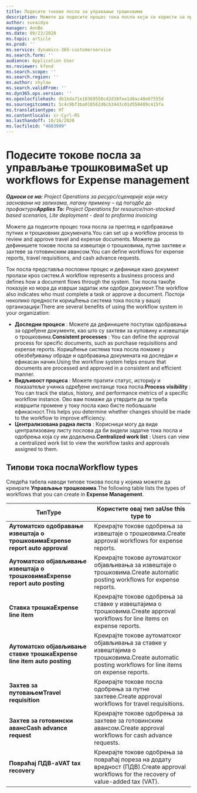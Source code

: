 ```yaml
---
title: Подесите токове посла за управљање трошковима
description: Можете да подесите процес тока посла који се користи за преглед и одобравање путних и трошковних докумената.
author: suvaidya
manager: AnnBe
ms.date: 09/23/2020
ms.topic: article
ms.prod: ''
ms.service: dynamics-365-customerservice
ms.search.form: ''
audience: Application User
ms.reviewer: kfend
ms.search.scope: ''
ms.search.region: ''
ms.author: shylaw
ms.search.validFrom: ''
ms.dyn365.ops.version: ''
ms.openlocfilehash: db1bda71e18369550cd2d38fee1d0ac40e07555d
ms.sourcegitcommit: 5c4c9bf3ba018562d6cb3443c01d550489c415fa
ms.translationtype: HT
ms.contentlocale: sr-Cyrl-RS
ms.lasthandoff: 10/16/2020
ms.locfileid: "4083999"
---
```

# <a name="set-up-workflows-for-expense-management"></a><span data-ttu-id="c2e88-103">Подесите токове посла за управљање трошковима</span><span class="sxs-lookup"><span data-stu-id="c2e88-103">Set up workflows for Expense management</span></span>

<span data-ttu-id="c2e88-104">_**Односи се на:** Project Operations за ресурс/сценарије који нису засновани на залихама, лагану примену – од погодбе до профактуре_</span><span class="sxs-lookup"><span data-stu-id="c2e88-104">_**Applies To:** Project Operations for resource/non-stocked based scenarios, Lite deployment - deal to proforma invoicing_</span></span>

<span data-ttu-id="c2e88-105">Можете да подесите процес тока посла за преглед и одобравање путних и трошковних докумената.</span><span class="sxs-lookup"><span data-stu-id="c2e88-105">You can set up a workflow process to review and approve travel and expense documents.</span></span> <span data-ttu-id="c2e88-106">Можете да дефинишете токове посла за извештаје о трошковима, путне захтеве и захтеве за готовинским авансом.</span><span class="sxs-lookup"><span data-stu-id="c2e88-106">You can define workflows for expense reports, travel requisitions, and cash advance requests.</span></span>

<span data-ttu-id="c2e88-107">Ток посла представља пословни процес и дефинише како документ пролази кроз систем.</span><span class="sxs-lookup"><span data-stu-id="c2e88-107">A workflow represents a business process and defines how a document flows through the system.</span></span> <span data-ttu-id="c2e88-108">Ток посла такође показује ко мора да изврши задатак или одобри документ.</span><span class="sxs-lookup"><span data-stu-id="c2e88-108">The workflow also indicates who must complete a task or approve a document.</span></span> <span data-ttu-id="c2e88-109">Постоји неколико предности коришћења система тока посла у вашој организацији:</span><span class="sxs-lookup"><span data-stu-id="c2e88-109">There are several benefits of using the workflow system in your organization:</span></span>

- <span data-ttu-id="c2e88-110">**Доследни процеси** : Можете да дефинишете поступак одобравања за одређене документе, као што су захтеви за куповину и извештаји о трошковима.</span><span class="sxs-lookup"><span data-stu-id="c2e88-110">**Consistent processes** : You can define the approval process for specific documents, such as purchase requisitions and expense reports.</span></span> <span data-ttu-id="c2e88-111">Коришћење система тока посла помаже у обезбеђивању обраде и одобравања докумената на доследан и ефикасан начин.</span><span class="sxs-lookup"><span data-stu-id="c2e88-111">Using the workflow system helps ensure that documents are processed and approved in a consistent and efficient manner.</span></span>
- <span data-ttu-id="c2e88-112">**Видљивост процеса** : Можете пратити статус, историју и показатеље учинка одређене инстанце тока посла.</span><span class="sxs-lookup"><span data-stu-id="c2e88-112">**Process visibility** : You can track the status, history, and performance metrics of a specific workflow instance.</span></span> <span data-ttu-id="c2e88-113">Ово вам помаже да утврдите да ли треба извршити промене у току посла како бисте побољшали ефикасност.</span><span class="sxs-lookup"><span data-stu-id="c2e88-113">This helps you determine whether changes should be made to the workflow to improve efficiency.</span></span>
- <span data-ttu-id="c2e88-114">**Централизована радна листа** : Корисници могу да виде централизовану листу послова да би видели задатке тока посла и одобрења која су им додељена.</span><span class="sxs-lookup"><span data-stu-id="c2e88-114">**Centralized work list** : Users can view a centralized work list to view the workflow tasks and approvals assigned to them.</span></span> 

## <a name="workflow-types"></a><span data-ttu-id="c2e88-115">Типови тока посла</span><span class="sxs-lookup"><span data-stu-id="c2e88-115">Workflow types</span></span>

<span data-ttu-id="c2e88-116">Следећа табела наводи типове токова посла у којима можете да креирате **Управљање трошковима**.</span><span class="sxs-lookup"><span data-stu-id="c2e88-116">The following table lists the types of workflows that you can create in **Expense Management**.</span></span>


|              <span data-ttu-id="c2e88-117"><strong>Тип</strong></span><span class="sxs-lookup"><span data-stu-id="c2e88-117"><strong>Type</strong></span></span>              |                   <span data-ttu-id="c2e88-118"><strong>Користите овај тип за</strong></span><span class="sxs-lookup"><span data-stu-id="c2e88-118"><strong>Use this type to</strong></span></span>                   |
|-------------------------------------------------|-----------------------------------------------------------------------|
|   <span data-ttu-id="c2e88-119"><strong>Аутоматско одобравање извештаја о трошковима</strong></span><span class="sxs-lookup"><span data-stu-id="c2e88-119"><strong>Expense report auto approval</strong></span></span> |            <span data-ttu-id="c2e88-120">Креирајте токове одобрења за извештаје о трошковима.</span><span class="sxs-lookup"><span data-stu-id="c2e88-120">Create approval workflows for expense reports.</span></span>             |
|  <span data-ttu-id="c2e88-121"><strong>Аутоматско објављивање извештаја о трошковима</strong></span><span class="sxs-lookup"><span data-stu-id="c2e88-121"><strong>Expense report auto posting</strong></span></span>   |        <span data-ttu-id="c2e88-122">Креирајте токове аутоматског објављивања за извештаје о трошковима.</span><span class="sxs-lookup"><span data-stu-id="c2e88-122">Create automatic posting workflows for expense reports.</span></span>        |
|       <span data-ttu-id="c2e88-123"><strong>Ставка трошка</strong></span><span class="sxs-lookup"><span data-stu-id="c2e88-123"><strong>Expense line item</strong></span></span>        |     <span data-ttu-id="c2e88-124">Креирајте токове одобрења за ставке у извештајима о трошковима.</span><span class="sxs-lookup"><span data-stu-id="c2e88-124">Create approval workflows for line items on expense reports.</span></span>      |
| <span data-ttu-id="c2e88-125"><strong>Аутоматско објављивање ставке трошка</strong></span><span class="sxs-lookup"><span data-stu-id="c2e88-125"><strong>Expense line item auto posting</strong></span></span> | <span data-ttu-id="c2e88-126">Креирајте токове аутоматског објављивања за ставке у извештајима о трошковима.</span><span class="sxs-lookup"><span data-stu-id="c2e88-126">Create automatic posting workflows for line items on expense reports.</span></span> |
|       <span data-ttu-id="c2e88-127"><strong>Захтев за путовањем</strong></span><span class="sxs-lookup"><span data-stu-id="c2e88-127"><strong>Travel requisition</strong></span></span>       |          <span data-ttu-id="c2e88-128">Креирајте токове посла одобрења за путне захтеве.</span><span class="sxs-lookup"><span data-stu-id="c2e88-128">Create approval workflows for travel requisitions.</span></span>           |
|      <span data-ttu-id="c2e88-129"><strong>Захтев за готовински аванс</strong></span><span class="sxs-lookup"><span data-stu-id="c2e88-129"><strong>Cash advance request</strong></span></span>      |         <span data-ttu-id="c2e88-130">Креирајте токове одобрења за захтеве за готовинским авансом.</span><span class="sxs-lookup"><span data-stu-id="c2e88-130">Create approval workflows for cash advance requests.</span></span>          |
|        <span data-ttu-id="c2e88-131"><strong>Повраћај ПДВ-а</strong></span><span class="sxs-lookup"><span data-stu-id="c2e88-131"><strong>VAT tax recovery</strong></span></span>        | <span data-ttu-id="c2e88-132">Креирајте токове одобрења за повраћај пореза на додату вредност (ПДВ).</span><span class="sxs-lookup"><span data-stu-id="c2e88-132">Create approval workflows for the recovery of value-added tax (VAT).</span></span>  |
